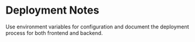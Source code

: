 # Deployment Notes

Use environment variables for configuration and document the deployment process for both frontend and backend.
